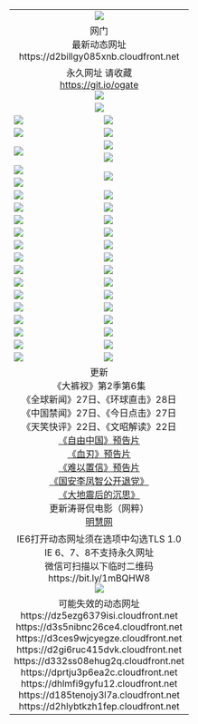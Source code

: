 ﻿<table>
  <tr></tr>
  <tr><td colspan=2 align=center><img src="https://d2billgy085xnb.cloudfront.net/Up/oGate.jpg" /></td></tr>
  <tr><td colspan=2 align=center>网门<br>最新动态网址
<br>https://d2billgy085xnb.cloudfront.net
    </td>
  </tr>
  <tr>
    <td colspan=2 align=center>永久网址 请收藏<br/><a href="https://git.io/ogate" target="_blank">https://git.io/ogate</a><br/><a href="https://d2billgy085xnb.cloudfront.net/Up/0WMGDL2.png" target="_blank"><img src="https://d2billgy085xnb.cloudfront.net/Up/0WMGD2.png"/></a></td>
    <!--td align=center>临时网址 微信用<br/><a href="https://bit.ly/1mBQHW8" target="_blank">https://bit.ly/1mBQHW8</a><br/><a href="https://d2billgy085xnb.cloudfront.net/Up/0WMGDL3.png" target="_blank"><img src="https://d2billgy085xnb.cloudfront.net/Up/0WMGD3.png"/></a></td-->
  </tr>
  <tr>
    <td colspan=2 align=center><a href="https://d2billgy085xnb.cloudfront.net/ogUP.aspx?name=0oGate.apk" target="_blank"><img src="https://d2billgy085xnb.cloudfront.net/Up/0WMAZ.jpg" /></a></td>
  </tr>
  <tr>
    <td><a href="https://d2billgy085xnb.cloudfront.net/ogNice.aspx" target="_blank"><img src="https://d2billgy085xnb.cloudfront.net/Up/0WCYY.jpg" /></a></td>
    <td><a href="https://d2billgy085xnb.cloudfront.net/onCO.aspx?ob=600%E4%BA%8B%E7%89%A9&op=%E5%A2%9E%E5%88%A0%E6%94%B9&args=WH1~%23%E7%B1%BB%E5%9E%8B6%E6%96%B0%E9%97%BB%7c%23%E7%B1%BB%E5%9E%8B6%E8%AF%84%E8%AE%BA&mode=" target="_blank"><img src="https://d2billgy085xnb.cloudfront.net/Up/0WZTT.jpg" /></a></td> 
  </tr>
  <tr>
    <td><a href="https://d2billgy085xnb.cloudfront.net/ogDY.aspx" target="_blank"><img src="https://d2billgy085xnb.cloudfront.net/Up/0FK.jpg" /></a></td>
    <td><a href="https://d2billgy085xnb.cloudfront.net/ogST.aspx" target="_blank"><img src="https://d2billgy085xnb.cloudfront.net/Up/0ST.jpg" /></a></td> 
  </tr>
  <tr>
    <td rowspan=2><a href="https://d2billgy085xnb.cloudfront.net/ogUP.aspx?name=WJ.mp4&count=480P:1" target="_blank"><img src="https://d2billgy085xnb.cloudfront.net/Up/WJ.jpg" /></a></td>
    <td><a href="https://d2billgy085xnb.cloudfront.net/ogUP.aspx?name=11DKC.mp4&count=T:2,2:6,1:16" target="_blank"><img src="https://d2billgy085xnb.cloudfront.net/Up/11DKC.jpg" /></a></td> 
  </tr>
  <tr>
    <td><a href="https://d2billgy085xnb.cloudfront.net/ogUP.aspx?name=LRSH.mp4&count=W:13,2:10" target="_blank"><img src="https://d2billgy085xnb.cloudfront.net/Up/LRSH.jpg" /></a></td>
  </tr>
  <tr>
    <td><a href="https://d2billgy085xnb.cloudfront.net/ogUP.aspx?name=JQR.mp4&count=2" target="_blank"><img src="https://d2billgy085xnb.cloudfront.net/Up/JQR.jpg" /></a></td>   
    <td rowspan=2><a href="https://d2billgy085xnb.cloudfront.net/ogUP.aspx?name=JP.mp4&count=9" target="_blank"><img src="https://d2billgy085xnb.cloudfront.net/Up/JP.jpg" /></td>
  </tr>
  <tr>
    <td><div><a href="https://d2billgy085xnb.cloudfront.net/ogUP.aspx?name=LRWS.mp4&count=7B:7,6B:44,5A:10,5B:35,4A:14,4B:19,3A:10,3B:26,2A:16,2B:21,1A:23,1B:29&current=7B:7" target="_blank"><img src="https://d2billgy085xnb.cloudfront.net/Up/LRWS.jpg" /></a></td>
  </tr>
  <tr>
    <td><a href="https://d2billgy085xnb.cloudfront.net/ogUP.aspx?name=SSZJ.mp4&count=SP:6,480P:8" target="_blank"><img src="https://d2billgy085xnb.cloudfront.net/Up/SSZJ.jpg" /></a></td>
    <td><a href="https://d2billgy085xnb.cloudfront.net/ogUP.aspx?name=WH.mp4" target="_blank"><img src="https://d2billgy085xnb.cloudfront.net/Up/WH.jpg" /></a></td>
  </tr>
  <tr>
    <td><a href="https://d2billgy085xnb.cloudfront.net/ogUP.aspx?name=ZY.mp4&count=2015:16" target="_blank"><img src="https://d2billgy085xnb.cloudfront.net/Up/ZY.jpg" /></a</td>
    <td><a href="https://d2billgy085xnb.cloudfront.net/ogUP.aspx?name=XTFY.mp4&count=B:2,A:24" target="_blank"><img src="https://d2billgy085xnb.cloudfront.net/Up/XTFY.jpg" /></a></td>
  </tr>
  <tr>
    <td><a href="https://d2billgy085xnb.cloudfront.net/ogUP.aspx?name=1LYF.mp4&count=2" target="_blank"><img src="https://d2billgy085xnb.cloudfront.net/Up/1LYF0.jpg" /></a></td>
    <td><a href="https://d2billgy085xnb.cloudfront.net/ogUP.aspx?name=1ZGC.mp4&count=6" target="_blank"><img src="https://d2billgy085xnb.cloudfront.net/Up/1ZGC0.jpg" /></a></td>
  </tr>
  <tr>
    <td><a href="https://d2billgy085xnb.cloudfront.net/ogUP.aspx?name=1ZKM.mp4&count=3&current=3" target="_blank"><img src="https://d2billgy085xnb.cloudfront.net/Up/1ZKM0.jpg" /></a></td>  
    <td><a href="https://d2billgy085xnb.cloudfront.net/ogUP.aspx?name=1WWY.mp4&count=6&current=6" target="_blank"><img src="https://d2billgy085xnb.cloudfront.net/Up/1WWY0.jpg" /></a></td>
  </tr>
  <tr>
    <td><a href="https://d2billgy085xnb.cloudfront.net/ogUP.aspx?name=10JGY.mp4&count=3" target="_blank"><img src="https://d2billgy085xnb.cloudfront.net/Up/10JGY0.jpg" /></a></td>
    <td><a href="https://d2billgy085xnb.cloudfront.net/ogUP.aspx?name=10CYS.mp4&count=2" target="_blank"><img src="https://d2billgy085xnb.cloudfront.net/Up/10CYS0.jpg" /></a></td>
  </tr>
  <tr>
    <td><a href="https://d2billgy085xnb.cloudfront.net/ogUP.aspx?name=4SQQ.mp4&count=201602:20,201601:21&current=201602:20" target="_blank"><img src="https://d2billgy085xnb.cloudfront.net/Up/4SQQ0.jpg"/></a></td>
    <td><a href="https://d2billgy085xnb.cloudfront.net/ogUP.aspx?name=4SHQ.mp4&count=201602:26,201601:28&current=201602:26" target="_blank"><img src="https://d2billgy085xnb.cloudfront.net/Up/4SHQ0.jpg"/></a></td>
  </tr>
  <tr>
    <td><a href="https://d2billgy085xnb.cloudfront.net/ogUP.aspx?name=4SZG.mp4&count=201602:20,201601:23&current=201602:20" target="_blank"><img src="https://d2billgy085xnb.cloudfront.net/Up/4SZG0.jpg"/></a></td>
    <td><a href="https://d2billgy085xnb.cloudfront.net/ogUP.aspx?name=4SDJ.mp4&count=201602A:23,201602B:7,201601A:48,201601B:6&current=201602A:23" target="_blank"><img src="https://d2billgy085xnb.cloudfront.net/Up/4SDJ0.jpg"/></a></td>
  </tr>
  <tr>
    <td><a href="https://d2billgy085xnb.cloudfront.net/ogUP.aspx?name=4CTX.mp4&count=201602:3,201601:4&current=201602:3" target="_blank"><img src="https://d2billgy085xnb.cloudfront.net/Up/4CTX0.jpg"/></a></td>
    <td><a href="https://d2billgy085xnb.cloudfront.net/ogUP.aspx?name=4CWZ.mp4&count=201602:3,201601:4&current=201602:3" target="_blank"><img src="https://d2billgy085xnb.cloudfront.net/Up/4CWZ0.jpg"/></a></td>
  </tr>
  <tr>
    <td><a href="https://d2billgy085xnb.cloudfront.net/onUP.aspx?name=https://dwsfx5awq5vcc.cloudfront.net/" target="_blank"><img src="https://d2billgy085xnb.cloudfront.net/Up/0DTW.jpg"/></a></td>
    <td><a href="https://d2billgy085xnb.cloudfront.net/onUP.aspx?name=https://d240ns8up8earz.cloudfront.net/acenter/" target="_blank"><img src="https://d2billgy085xnb.cloudfront.net/Up/0TDW.jpg" /></a></td>
  </tr>
  <tr>
    <td><a href="https://d2billgy085xnb.cloudfront.net/onUP.aspx?name=https://d4508d6vomz2p.cloudfront.net/gb/nsc413.htm" target="_blank"><img src="https://d2billgy085xnb.cloudfront.net/Up/0DJY.jpg" /></a></td>
    <td><a href="https://d2billgy085xnb.cloudfront.net/onUP.aspx?name=https://d3bxwq7vzudb5l.cloudfront.net/xtr/gb/prog204.html" target="_blank"><img src="https://d2billgy085xnb.cloudfront.net/Up/0XTR.jpg" /></a></td>
  </tr>
  <tr>
    <td><a href="https://d2billgy085xnb.cloudfront.net/onUP.aspx?name=https://d3aj00iefsmfgc.cloudfront.net/" target="_blank"><img src="https://d2billgy085xnb.cloudfront.net/Up/0MHW.jpg" /></a></td>
    <td><a href="https://d2billgy085xnb.cloudfront.net/onUP.aspx?name=https://d1lcj91uv80klr.cloudfront.net/" target="_blank"><img src="https://d2billgy085xnb.cloudfront.net/Up/0ZJW.jpg" /></a></td>
  </tr>
  <tr>
    <td><a href="https://d2billgy085xnb.cloudfront.net/ogUP.aspx?name=0FG.zip" target="_blank"><img src="https://d2billgy085xnb.cloudfront.net/Up/0FG.jpg" /></a></td>
    <td><a href="https://d2billgy085xnb.cloudfront.net/ogUP.aspx?name=0FGA.apk" target="_blank"><img src="https://d2billgy085xnb.cloudfront.net/Up/0FGA.jpg" /></a></td>
  </tr>
  <tr>
    <td><a href="https://d2billgy085xnb.cloudfront.net/ogUP.aspx?name=0U.zip" target="_blank"><img src="https://d2billgy085xnb.cloudfront.net/Up/0U.jpg" /></a></td>
    <td><a href="https://d2billgy085xnb.cloudfront.net/ogUP.aspx?name=0UA.apk" target="_blank"><img src="https://d2billgy085xnb.cloudfront.net/Up/0UA.jpg" /></a></td>
  </tr>
  <tr>
    <td><a href="https://d2billgy085xnb.cloudfront.net/ogUP.aspx?name=0iPPOTV.zip" target="_blank"><img src="https://d2billgy085xnb.cloudfront.net/Up/0iPPOTV.jpg" /></a></td>
    <td><a href="https://d2billgy085xnb.cloudfront.net/ogUP.aspx?name=0iNTD.apk" target="_blank"><img src="https://d2billgy085xnb.cloudfront.net/Up/0iNTD.jpg" /></a></td>
  </tr>
  <tr>
    <td colspan=2 align=center>更新<br>
      《大裤衩》第2季第6集<br>
      《全球新闻》27日、《环球直击》28日<br>
      《中国禁闻》27日、《今日点击》27日<br>
      《天笑快评》22日、《文昭解读》22日<br>
      <a href="https://d2billgy085xnb.cloudfront.net/ogUP.aspx?name=11ZYZG0.mp4" target="_blank">《自由中国》预告片</a><br>
      <a href="https://d2billgy085xnb.cloudfront.net/ogUP.aspx?name=11XR.mp4" target="_blank">《血刃》预告片</a><br>
      <a href="https://d2billgy085xnb.cloudfront.net/ogUP.aspx?name=11NYZX.mp4&count=2" target="_blank">《难以置信》预告片</a><br>
      <a href="https://d2billgy085xnb.cloudfront.net/ogUP.aspx?name=4LFZ.mp4" target="_blank">《国安李凤智公开退党》</a><br>
      <a href="https://d2billgy085xnb.cloudfront.net/ogUP.aspx?name=4DDZHDCS.mp4" target="_blank">《大地震后的沉思》</a><br>
      更新涛哥侃电影（网粹）<br>
      <a href="https://d2billgy085xnb.cloudfront.net/onUP.aspx?name=https://www.minghui.org/" target="_blank">明慧网</a></td>
    </td>
  </tr>
  <tr>
    <td colspan=2 align=center>IE6打开动态网址须在选项中勾选TLS 1.0<br/>IE 6、7、8不支持永久网址<br/>
      微信可扫描以下临时二维码<br/>https://bit.ly/1mBQHW8<br/><a href="https://d2billgy085xnb.cloudfront.net/Up/0WMGDL3.png" target="_blank"><img src="https://d2billgy085xnb.cloudfront.net/Up/0WMGD3.png"/></a><br>
  </tr>
  <tr>
    <td colspan=2 align=center>可能失效的动态网址
<br>https://dz5ezg6379isi.cloudfront.net
<br>https://d3s5nibnc26ce4.cloudfront.net
<br>https://d3ces9wjcyegze.cloudfront.net
<br>https://d2gi6ruc415dvk.cloudfront.net
<br>https://d332ss08ehug2q.cloudfront.net
<br>https://dprtju3p6ea2c.cloudfront.net
<br>https://dhlmfi9gyfu12.cloudfront.net
<br>https://d185tenojy3l7a.cloudfront.net
<br>https://d2hlybtkzh1fep.cloudfront.net
    </td>
  </tr>
</table>
